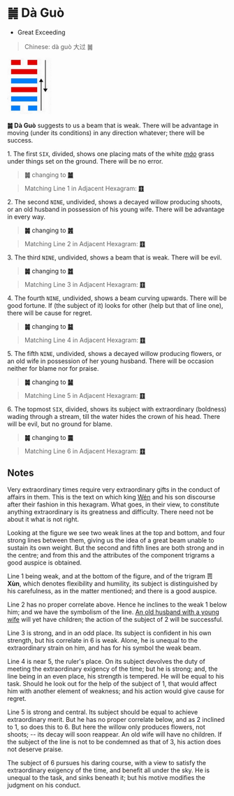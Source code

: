 # ䷛ Dà Guò

* Great Exceeding

> Chinese: dà guò 大过 ䷛

<a id="p-116"/>

<img src="../shapes/28.10.png" width="101" alt="大过">

**䷛ Dà Guò** suggests to us a beam that is weak. There will be advantage in moving (under its conditions) in any direction whatever; there will be success.

1.<a id="28.1"/> The first `SIX`, divided, shows one placing mats of the white [*máo*](https://ctext.org/dictionary.pl?if=en&char=茅) grass under things set on the ground. There will be no error.

> **䷛** changing to [**䷪**](e5a4acguai.md)

> Matching Line 1 in Adjacent Hexagram: [**䷚**](e9a290yi.md#27.1)

<a id="p-117"/>

2.<a id="28.2"/> The second `NINE`, undivided, shows a decayed willow producing shoots, or an old husband in possession of his young wife. There will be advantage in every way.

> **䷛** changing to [**䷞**](e592b8xian.md)

> Matching Line 2 in Adjacent Hexagram: [**䷚**](e9a290yi.md#27.2)

3.<a id="28.3"/> The third `NINE`, undivided, shows a beam that is weak. There will be evil.

> **䷛** changing to [**䷮**](e59bb0kun.md)

> Matching Line 3 in Adjacent Hexagram: [**䷚**](e9a290yi.md#27.3)

4.<a id="28.4"/> The fourth `NINE`, undivided, shows a beam curving upwards. There will be good fortune. If (the subject of it) looks for other (help but that of line one), there will be cause for regret.

> **䷛** changing to [**䷯**](e4ba95jing.md)

> Matching Line 4 in Adjacent Hexagram: [**䷚**](e9a290yi.md#27.4)

5.<a id="28.5"/> The fifth `NINE`, undivided, shows a decayed willow producing flowers, or an old wife in possession of her young husband. There will be occasion neither for blame nor for praise.

> **䷛** changing to [**䷟**](e68192heng.md)

> Matching Line 5 in Adjacent Hexagram: [**䷚**](e9a290yi.md#27.5)

6.<a id="28.6"/> The topmost `SIX`, divided, shows its subject with extraordinary (boldness) wading through a stream, till the water hides the crown of his head. There will be evil, but no ground for blame.

> **䷛** changing to [**䷫**](e5a7a4gou.md)

> Matching Line 6 in Adjacent Hexagram: [**䷚**](e9a290yi.md#27.6)

## Notes

Very extraordinary times require very extraordinary gifts in the conduct of affairs in them. This is the text on which king [Wén](https://en.wikipedia.org/wiki/King_Wen_of_Zhou) and his son discourse after their fashion in this hexagram. What goes, in their view, to constitute anything extraordinary is its greatness and difficulty. There need not be about it what is not right.

Looking at the figure we see two weak lines at the top and bottom, and four strong lines between them, giving us the idea of a great beam unable to sustain its own weight. But the second and fifth lines are both strong and in the centre; and from this and the attributes of the component trigrams a good auspice is obtained.

Line 1 being weak, and at the bottom of the figure, and of the trigram **☴ Xùn**, which denotes flexibility and humility, its subject is distinguished by his carefulness, as in the matter mentioned; and there is a good auspice.

Line 2 has no proper correlate above. Hence he inclines to the weak 1 below him; and we have the symbolism of the line. [An old husband with a young wife](e59d8ekan.md#p-118) will yet have children; the action of the subject of 2 will be successful.

Line 3 is strong, and in an odd place. Its subject is confident in his own strength, but his correlate in 6 is weak. Alone, he is unequal to the extraordinary strain on him, and has for his symbol the weak beam.

Line 4 is near 5, the ruler's place. On its subject devolves the duty of meeting the extraordinary exigency of the time; but he is strong; and, the line being in an even place, his strength is tempered. He will be equal to his task. Should he look out for the help of the subject of 1, that would affect him with another element of weakness; and his action would give cause for regret.

Line 5 is strong and central. Its subject should be equal to achieve extraordinary merit. But he has no proper correlate below, and as 2 inclined to 1, so does this to 6. But here the willow only produces flowers, not shoots; -- its decay will soon reappear. An old wife will have no children. If the subject of the line is not to be condemned as that of 3, his action does not deserve praise.

The subject of 6 pursues his daring course, with a view to satisfy the extraordinary exigency of the time, and benefit all under the sky. He is unequal to the task, and sinks beneath it; but his motive modifies the judgment on his conduct.
